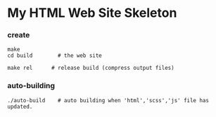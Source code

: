 # My HTML Web Site Skeleton

### create

    make
    cd build        # the web site

    make rel      # release build (compress output files)

### auto-building

    ./auto-build    # auto building when 'html','scss','js' file has updated.